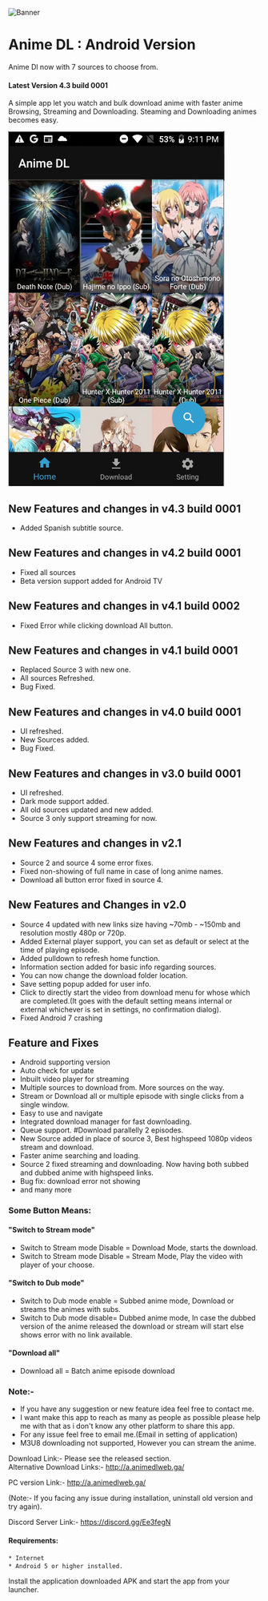 ![Banner](images/icon.png)<br>
# Anime DL : Android Version
Anime Dl now with 7 sources to choose from.
#### Latest Version 4.3 build 0001
A simple app let you watch and bulk download anime with faster anime Browsing, Streaming and Downloading.
Steaming and Downloading animes becomes easy.

![screenshot](images/screenshot2.png "screenshot")

## New Features and changes in v4.3 build 0001
* Added Spanish subtitle source.

## New Features and changes in v4.2 build 0001
* Fixed all sources 
* Beta version support added for Android TV

## New Features and changes in v4.1 build 0002
* Fixed Error while clicking download All button.

## New Features and changes in v4.1 build 0001
* Replaced Source 3 with new one.
* All sources Refreshed.
* Bug Fixed.

## New Features and changes in v4.0 build 0001
* UI refreshed.
* New Sources added.
* Bug Fixed.

## New Features and changes in v3.0 build 0001
* UI refreshed.
* Dark mode support added.
* All old sources updated and new added.
* Source 3 only support streaming for now.

## New Features and changes in v2.1
* Source 2 and source 4 some error fixes.
* Fixed non-showing of full name in case of long anime names.
* Download all button error fixed in source 4.

## New Features and Changes in v2.0
* Source 4 updated with new links size having ~70mb - ~150mb and resolution mostly 480p or 720p.
* Added External player support, you can set as default or select at the time of playing episode.
* Added pulldown to refresh home function.
* Information section added for basic info regarding sources.
* You can now change the download folder location.
* Save setting popup added for user info.
* Click to directly start the video from download menu for whose which are completed.(It goes with the default setting means internal or external whichever is set in settings, no confirmation dialog).
* Fixed Android 7 crashing

## Feature and Fixes
* Android supporting version
* Auto check for update
* Inbuilt video player for streaming
* Multiple sources to download from. More sources on the way.
* Stream or Download all or multiple episode with single clicks from a single window.
* Easy to use and navigate
* Integrated download manager for fast downloading.
* Queue support. #Download parallelly 2 episodes.
* New Source added in place of source 3, Best highspeed 1080p videos stream and download.
* Faster anime searching and loading.
* Source 2 fixed streaming and downloading. Now having both subbed and dubbed anime with highspeed links.
* Bug fix: download error not showing
* and many more

### Some Button Means:
#### "Switch to Stream mode"
* Switch to Stream mode Disable = Download Mode, starts the download.
* Switch to Stream mode Disable = Stream Mode, Play the video with player of your choose.
#### "Switch to Dub mode"
* Switch to Dub mode enable = Subbed anime mode, Download or streams the animes with subs.
* Switch to Dub mode disable= Dubbed anime mode, In case the dubbed version of the anime released the download or stream will start else shows error with no link available.
#### "Download all"
* Download all = Batch anime episode download

### Note:-
* If you have any suggestion or new feature idea feel free to contact me.
* I want make this app to reach as many as people as possible please help me with that as i don't know any other platform to share this app.
* For any issue feel free to email me.(Email in setting of application)
* M3U8 downloading not supported, However you can stream the anime.

Download Link:- Please see the released section.<br>
Alternative Download Links:- http://a.animedlweb.ga/

PC version Link:- http://a.animedlweb.ga/

(Note:- If you facing any issue during installation, uninstall old version and try again).

Discord Server Link:- https://discord.gg/Ee3fegN

#### Requirements:
    * Internet
    * Android 5 or higher installed.
   
	
Install the application downloaded APK and start the app from your launcher.


